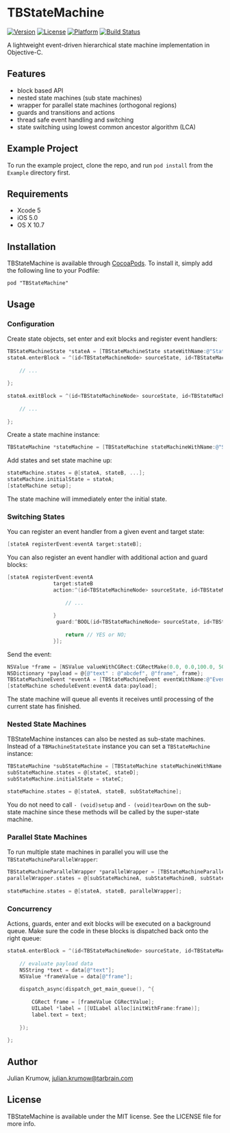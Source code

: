 # TBStateMachine

[![Version](https://img.shields.io/cocoapods/v/TBStateMachine.svg?style=flat)](http://cocoadocs.org/docsets/TBStateMachine)
[![License](https://img.shields.io/cocoapods/l/TBStateMachine.svg?style=flat)](http://cocoadocs.org/docsets/TBStateMachine)
[![Platform](https://img.shields.io/cocoapods/p/TBStateMachine.svg?style=flat)](http://cocoadocs.org/docsets/TBStateMachine)
[![Build Status](https://img.shields.io/travis/tarbrain/TBStateMachine/master.svg?style=flat)](https://travis-ci.org/tarbrain/TBStateMachine)


A lightweight event-driven hierarchical state machine implementation in Objective-C.

## Features

* block based API
* nested state machines (sub state machines)
* wrapper for parallel state machines (orthogonal regions)
* guards and transitions and actions
* thread safe event handling and switching
* state switching using lowest common ancestor algorithm (LCA)

## Example Project

To run the example project, clone the repo, and run `pod install` from the `Example` directory first.

## Requirements

* Xcode 5
* iOS 5.0
* OS X 10.7

## Installation

TBStateMachine is available through [CocoaPods](http://cocoapods.org). To install
it, simply add the following line to your Podfile:

    pod "TBStateMachine"

## Usage

### Configuration

Create state objects, set enter and exit blocks and register event handlers:

```objective-c
TBStateMachineState *stateA = [TBStateMachineState stateWithName:@"StateA"];
stateA.enterBlock = ^(id<TBStateMachineNode> sourceState, id<TBStateMachineNode> destinationState, NSDictionary *data) {
        
    // ...
       
};
    
stateA.exitBlock = ^(id<TBStateMachineNode> sourceState, id<TBStateMachineNode> destinationState, NSDictionary *data) {
        
    // ...
       
};
```

Create a state machine instance:

```objective-c
TBStateMachine *stateMachine = [TBStateMachine stateMachineWithName:@"StateMachine"];
```

Add states and set state machine up:

```objective-c
stateMachine.states = @[stateA, stateB, ...];
stateMachine.initialState = stateA;
[stateMachine setup];
```

The state machine will immediately enter the initial state.

### Switching States

You can register an event handler from a given event and target state:

```objective-c
[stateA registerEvent:eventA target:stateB];
```

You can also register an event handler with additional action and guard blocks:

```objective-c
[stateA registerEvent:eventA 
               target:stateB
               action:^(id<TBStateMachineNode> sourceState, id<TBStateMachineNode> destinationState, NSDictionary *data) {
                   
                   // ...
                   
               }
                guard:^BOOL(id<TBStateMachineNode> sourceState, id<TBStateMachineNode> destinationState, NSDictionary *data) {
                   
                   return // YES or NO;
               }];
```

Send the event:

```objective-c
NSValue *frame = [NSValue valueWithCGRect:CGRectMake(0.0, 0.0,100.0, 50.0)];
NSDictionary *payload = @{@"text" : @"abcdef", @"frame", frame};
TBStateMachineEvent *eventA = [TBStateMachineEvent eventWithName:@"EventA"];
[stateMachine scheduleEvent:eventA data:payload];
```

The state machine will queue all events it receives until processing of the current state has finished.

### Nested State Machines

TBStateMachine instances can also be nested as sub-state machines. Instead of a `TBMachineStateState` instance you can set a `TBStateMachine` instance:

```objective-c
TBStateMachine *subStateMachine = [TBStateMachine stateMachineWithName:@"SubStateMachine"];
subStateMachine.states = @[stateC, stateD];
subStateMachine.initialState = stateC;

stateMachine.states = @[stateA, stateB, subStateMachine];
```

You do not need to call `- (void)setup` and `- (void)tearDown` on the sub-state machine since these methods will be called by the super-state machine.

### Parallel State Machines

To run multiple state machines in parallel you will use the `TBStateMachineParallelWrapper`:

```objective-c
TBStateMachineParallelWrapper *parallelWrapper = [TBStateMachineParallelWrapper parallelWrapperWithName:@"ParallelWrapper"];
parallelWrapper.states = @[subStateMachineA, subStateMachineB, subStateMachineC];
    
stateMachine.states = @[stateA, stateB, parallelWrapper];
```

### Concurrency

Actions, guards, enter and exit blocks will be executed on a background queue. Make sure the code in these blocks is dispatched back onto the right queue:

```objective-c
stateA.enterBlock = ^(id<TBStateMachineNode> sourceState, id<TBStateMachineNode> destinationState, NSDictionary *data) {
    
    // evaluate payload data
    NSString *text = data[@"text"];
    NSValue *frameValue = data[@"frame"];
    
    dispatch_async(dispatch_get_main_queue(), ^{
    
        CGRect frame = [frameValue CGRectValue];
        UILabel *label = [[UILabel alloc]initWithFrame:frame)];
        label.text = text;
    
    });
    
};
```

## Author

Julian Krumow, julian.krumow@tarbrain.com

## License

TBStateMachine is available under the MIT license. See the LICENSE file for more info.
